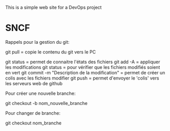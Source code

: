 This is a simple web site for a DevOps project
# SNCF
Rappels pour la gestion du git:

git pull = copie le contenu du git vers le PC

git status = permet de connaitre l'états des fichiers
git add -A = appliquer les modifications
git status = pour vérifier que les fichiers modifiés soient en vert
git commit -m "Description de la modification" = permet de créer un colis avec les fichiers modifier
git push = permet d'envoyer le 'colis' vers les serveurs web de github


Pour créer une nouvelle branche:

git checkout -b nom_nouvelle_branche


Pour changer de branche:

git checkout nom_branche

